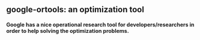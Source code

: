 ## google-ortools: an optimization tool
#### Google has a nice operational research tool for developers/researchers in order to help solving the optimization problems.
